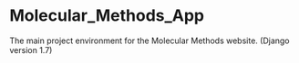 Molecular_Methods_App
=====================

The main project environment for the Molecular Methods website.  (Django version 1.7)
